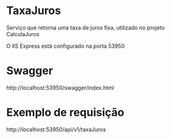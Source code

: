 # TaxaJuros
Serviço que retorna uma taxa de juros fixa, utilizado no projeto CalculaJuros

O IIS Express está configurado na porta 53950

# Swagger
http://localhost:53950/swagger/index.html

# Exemplo de requisição
http://localhost:53950/api/v1/taxaJuros
